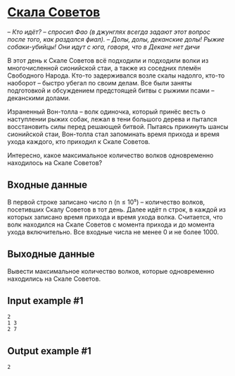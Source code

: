 # [Скала Советов](https://www.e-olymp.com/en/problems/1415)
*– Кто идёт? – спросил Фао (в джунглях всегда задают этот вопрос после того, как раздался фиал).
– Долы, долы, деканские долы! Рыжие собаки-убийцы! Они идут с юга, говоря, что в Декане нет дичи*

В этот день к Скале Советов всё подходили и подходили волки из многочисленной сионийской стаи, а также из соседних племён Свободного Народа. Кто-то задерживался возле скалы надолго, кто-то наоборот – быстро убегал по своим делам. Все были заняты подготовкой и обсуждением предстоящей битвы с рыжими псами – деканскими долами.

Израненный Вон-толла – волк одиночка, который принёс весть о наступлении рыжих собак, лежал в тени большого дерева и пытался восстановить силы перед решающей битвой. Пытаясь прикинуть шансы сионийской стаи, Вон-толла стал запоминать время прихода и время ухода каждого, кто приходил к Скале Советов.

Интересно, какое максимальное количество волков одновременно находилось на Скале Советов?

## Входные данные

В первой строке записано число n (n ≤ 10⁵) – количество волков, посетивших Скалу Советов в тот день. Далее идёт n строк, в каждой из которых записано время прихода и время ухода волка. Считается, что волк находился на Скале Советов с момента прихода и до момента ухода включительно. Все входные числа не менее 0 и не более 1000.

## Выходные данные

Вывести максимальное количество волков, которые одновременно находились на Скале Советов.

## Input example #1
```
2
1 3
2 7
```

## Output example #1
```
2
```
